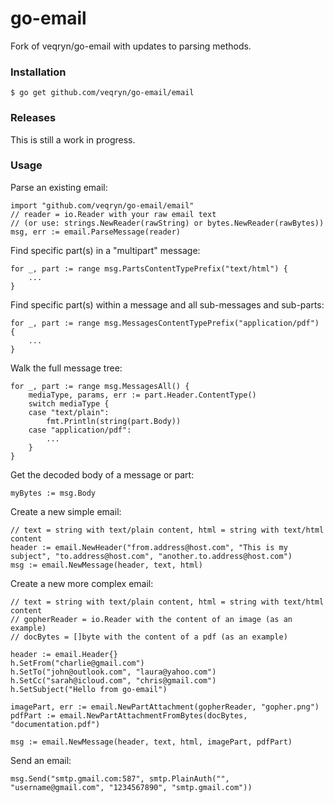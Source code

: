 # go-email

Fork of veqryn/go-email with updates to parsing methods.

### Installation
    $ go get github.com/veqryn/go-email/email

### Releases
This is still a work in progress.

### Usage

Parse an existing email:

    import "github.com/veqryn/go-email/email"
    // reader = io.Reader with your raw email text
    // (or use: strings.NewReader(rawString) or bytes.NewReader(rawBytes))
    msg, err := email.ParseMessage(reader)


Find specific part(s) in a "multipart" message:

    for _, part := range msg.PartsContentTypePrefix("text/html") {
        ...
    }


Find specific part(s) within a message and all sub-messages and sub-parts:

    for _, part := range msg.MessagesContentTypePrefix("application/pdf") {
        ...
    }


Walk the full message tree:

    for _, part := range msg.MessagesAll() {
        mediaType, params, err := part.Header.ContentType()
        switch mediaType {
        case "text/plain":
            fmt.Println(string(part.Body))
        case "application/pdf":
            ...
        }
    }


Get the decoded body of a message or part:

    myBytes := msg.Body


Create a new simple email:

    // text = string with text/plain content, html = string with text/html content
    header := email.NewHeader("from.address@host.com", "This is my subject", "to.address@host.com", "another.to.address@host.com")
    msg := email.NewMessage(header, text, html)


Create a new more complex email:

    // text = string with text/plain content, html = string with text/html content
    // gopherReader = io.Reader with the content of an image (as an example)
    // docBytes = []byte with the content of a pdf (as an example)

    header := email.Header{}
    h.SetFrom("charlie@gmail.com")
    h.SetTo("john@outlook.com", "laura@yahoo.com")
    h.SetCc("sarah@icloud.com", "chris@gmail.com")
    h.SetSubject("Hello from go-email")

    imagePart, err := email.NewPartAttachment(gopherReader, "gopher.png")
    pdfPart := email.NewPartAttachmentFromBytes(docBytes, "documentation.pdf")

    msg := email.NewMessage(header, text, html, imagePart, pdfPart)


Send an email:

    msg.Send("smtp.gmail.com:587", smtp.PlainAuth("", "username@gmail.com", "1234567890", "smtp.gmail.com"))
